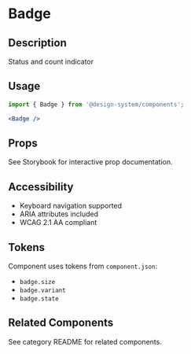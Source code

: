 # Badge

## Description
Status and count indicator

## Usage

```jsx
import { Badge } from '@design-system/components';

<Badge />
```

## Props
See Storybook for interactive prop documentation.

## Accessibility
- Keyboard navigation supported
- ARIA attributes included
- WCAG 2.1 AA compliant

## Tokens
Component uses tokens from `component.json`:
- `badge.size`
- `badge.variant`
- `badge.state`

## Related Components
See category README for related components.

